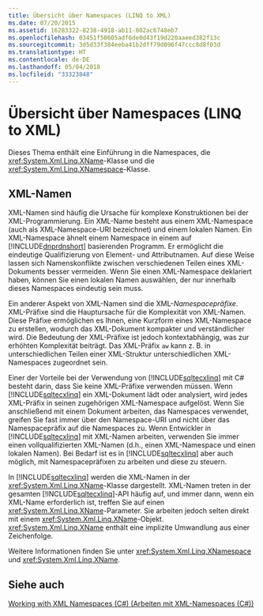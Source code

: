 ```yaml
---
title: Übersicht über Namespaces (LINQ to XML)
ms.date: 07/20/2015
ms.assetid: 16283322-8238-4918-ab11-802ac6748eb7
ms.openlocfilehash: 03451f50605adf6de0d43f19d220aaeed382f13c
ms.sourcegitcommit: 3d5d33f384eeba41b2dff79d096f47ccc8d8f03d
ms.translationtype: HT
ms.contentlocale: de-DE
ms.lasthandoff: 05/04/2018
ms.locfileid: "33323848"
---
```

# <a name="namespaces-overview-linq-to-xml"></a>Übersicht über Namespaces (LINQ to XML)
Dieses Thema enthält eine Einführung in die Namespaces, die <xref:System.Xml.Linq.XName>-Klasse und die <xref:System.Xml.Linq.XNamespace>-Klasse.  
  
## <a name="xml-names"></a>XML-Namen  
 XML-Namen sind häufig die Ursache für komplexe Konstruktionen bei der XML-Programmierung. Ein XML-Name besteht aus einem XML-Namespace (auch als XML-Namespace-URI bezeichnet) und einem lokalen Namen. Ein XML-Namespace ähnelt einem Namespace in einem auf [!INCLUDE[dnprdnshort](~/includes/dnprdnshort-md.md)] basierenden Programm. Er ermöglicht die eindeutige Qualifizierung von Element- und Attributnamen. Auf diese Weise lassen sich Namenskonflikte zwischen verschiedenen Teilen eines XML-Dokuments besser vermeiden. Wenn Sie einen XML-Namespace deklariert haben, können Sie einen lokalen Namen auswählen, der nur innerhalb dieses Namespaces eindeutig sein muss.  
  
 Ein anderer Aspekt von XML-Namen sind die XML-*Namespacepräfixe*. XML-Präfixe sind die Hauptursache für die Komplexität von XML-Namen. Diese Präfixe ermöglichen es Ihnen, eine Kurzform eines XML-Namespace zu erstellen, wodurch das XML-Dokument kompakter und verständlicher wird. Die Bedeutung der XML-Präfixe ist jedoch kontextabhängig, was zur erhöhten Komplexität beiträgt. Das XML-Präfix `aw` kann z. B. in unterschiedlichen Teilen einer XML-Struktur unterschiedlichen XML-Namespaces zugeordnet sein.  
  
 Einer der Vorteile bei der Verwendung von [!INCLUDE[sqltecxlinq](~/includes/sqltecxlinq-md.md)] mit C# besteht darin, dass Sie keine XML-Präfixe verwenden müssen. Wenn [!INCLUDE[sqltecxlinq](~/includes/sqltecxlinq-md.md)] ein XML-Dokument lädt oder analysiert, wird jedes XML-Präfix in seinen zugehörigen XML-Namespace aufgelöst. Wenn Sie anschließend mit einem Dokument arbeiten, das Namespaces verwendet, greifen Sie fast immer über den Namespace-URI und nicht über das Namespacepräfix auf die Namespaces zu. Wenn Entwickler in [!INCLUDE[sqltecxlinq](~/includes/sqltecxlinq-md.md)] mit XML-Namen arbeiten, verwenden Sie immer einen vollqualifizierten XML-Namen (d.h., einen XML-Namespace und einen lokalen Namen). Bei Bedarf ist es in [!INCLUDE[sqltecxlinq](~/includes/sqltecxlinq-md.md)] aber auch möglich, mit Namespacepräfixen zu arbeiten und diese zu steuern.  
  
 In [!INCLUDE[sqltecxlinq](~/includes/sqltecxlinq-md.md)] werden die XML-Namen in der <xref:System.Xml.Linq.XName>-Klasse dargestellt. XML-Namen treten in der gesamten [!INCLUDE[sqltecxlinq](~/includes/sqltecxlinq-md.md)]-API häufig auf, und immer dann, wenn ein XML-Name erforderlich ist, treffen Sie auf einen <xref:System.Xml.Linq.XName>-Parameter. Sie arbeiten jedoch selten direkt mit einem <xref:System.Xml.Linq.XName>-Objekt. <xref:System.Xml.Linq.XName> enthält eine implizite Umwandlung aus einer Zeichenfolge.  
  
 Weitere Informationen finden Sie unter <xref:System.Xml.Linq.XNamespace> und <xref:System.Xml.Linq.XName>.  
  
## <a name="see-also"></a>Siehe auch  
 [Working with XML Namespaces (C#) (Arbeiten mit XML-Namespaces (C#))](../../../../csharp/programming-guide/concepts/linq/working-with-xml-namespaces.md)
